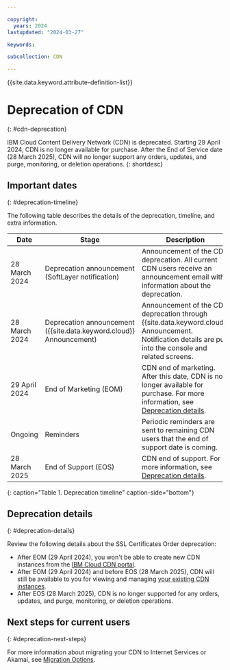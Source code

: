 ```yaml
---

copyright:
  years: 2024
lastupdated: "2024-03-27"

keywords:

subcollection: CDN

---
```


{{site.data.keyword.attribute-definition-list}}

# Deprecation of CDN
{: #cdn-deprecation}


IBM Cloud Content Delivery Network (CDN) is deprecated. Starting 29 April 2024, CDN is no longer available for purchase. After the End of Service date (28 March 2025), CDN will no longer support any orders, updates, and purge, monitoring, or deletion operations.
{: shortdesc}

## Important dates
{: #deprecation-timeline}

The following table describes the details of the deprecation, timeline, and extra information.

| Date | Stage | Description |
| --- | --- | --- |
| 28 March 2024 | Deprecation announcement (SoftLayer notification) | Announcement of the CDN deprecation. All current CDN users receive an announcement email with information about the deprecation. |
| 28 March 2024 | Deprecation announcement ({{site.data.keyword.cloud}} Announcement) | Announcement of the CDN deprecation through {{site.data.keyword.cloud}} Announcement. Notification details are put into the console and related screens. |
| 29 April 2024 | End of Marketing (EOM) | CDN end of marketing. After this date, CDN is no longer available for purchase. For more information, see [Deprecation details](#deprecation-details). |
| Ongoing | Reminders | Periodic reminders are sent to remaining CDN users that the end of support date is coming.|
| 28 March 2025 | End of Support (EOS) | CDN end of support. For more information, see [Deprecation details](#deprecation-details).|
{: caption="Table 1. Deprecation timeline" caption-side="bottom"}

## Deprecation details
{: #deprecation-details}

Review the following details about the SSL Certificates Order deprecation:

* After EOM (29 April 2024), you won't be able to create new CDN instances from the [IBM Cloud CDN portal](/catalog/infrastructure/cdn-powered-by-akamai).
* After EOM (29 April 2024) and before EOS (28 March 2025), CDN will still be available to you for viewing and managing [your existing CDN instances](/cdn).
* After EOS (28 March 2025), CDN is no longer supported for any orders, updates, and purge, monitoring, or deletion operations.

## Next steps for current users
{: #deprecation-next-steps}

For more information about migrating your CDN to Internet Services or Akamai, see [Migration Options](/docs/CDN?topic=CDN-migration-options).

